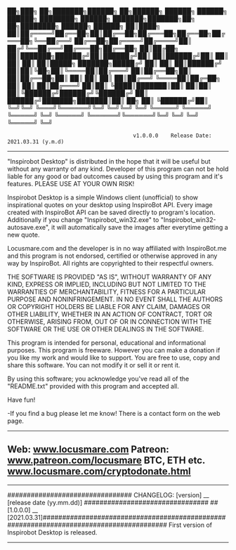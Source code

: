 
██╗███╗   ██╗███████╗██████╗ ██╗██████╗  ██████╗ ██████╗  ██████╗ ████████╗    ██████╗ ███████╗███████╗██╗  ██╗████████╗ ██████╗ ██████╗ 
██║████╗  ██║██╔════╝██╔══██╗██║██╔══██╗██╔═══██╗██╔══██╗██╔═══██╗╚══██╔══╝    ██╔══██╗██╔════╝██╔════╝██║ ██╔╝╚══██╔══╝██╔═══██╗██╔══██╗
██║██╔██╗ ██║███████╗██████╔╝██║██████╔╝██║   ██║██████╔╝██║   ██║   ██║       ██║  ██║█████╗  ███████╗█████╔╝    ██║   ██║   ██║██████╔╝
██║██║╚██╗██║╚════██║██╔═══╝ ██║██╔══██╗██║   ██║██╔══██╗██║   ██║   ██║       ██║  ██║██╔══╝  ╚════██║██╔═██╗    ██║   ██║   ██║██╔═══╝ 
██║██║ ╚████║███████║██║     ██║██║  ██║╚██████╔╝██████╔╝╚██████╔╝   ██║       ██████╔╝███████╗███████║██║  ██╗   ██║   ╚██████╔╝██║     
╚═╝╚═╝  ╚═══╝╚══════╝╚═╝     ╚═╝╚═╝  ╚═╝ ╚═════╝ ╚═════╝  ╚═════╝    ╚═╝       ╚═════╝ ╚══════╝╚══════╝╚═╝  ╚═╝   ╚═╝    ╚═════╝ ╚═╝     
                                                                                                                                 
											v1.0.0.0	Release Date: 2021.03.31 (y.m.d)
----------------------------------------------------------------------------------------------------------------------------------------
                                                                                                        
"Inspirobot Desktop" is distributed in the hope that it will be useful but without any warranty of any kind. Developer of this program 
can not be hold liable for any good or bad outcomes caused by using this program and it's features. PLEASE USE AT YOUR OWN RISK!

Inspirobot Desktop is a simple Windows client (unofficial) to show inspirational quotes on your desktop using InspiroBot API. 
Every image created with InspiroBot API can be saved directly to program's location. 
Additionally if you change "Inspirobot_win32.exe" to "Inspirobot_win32-autosave.exe", it will automatically save the images after 
everytime getting a new quote. 

Locusmare.com and the developer is in no way affiliated with InspiroBot.me and this program is not endorsed, certified or otherwise 
approved in any way by InspiroBot. All rights are copyrighted to their respectful owners.

THE SOFTWARE IS PROVIDED "AS IS", WITHOUT WARRANTY OF ANY KIND, EXPRESS OR IMPLIED, INCLUDING BUT NOT LIMITED TO THE WARRANTIES OF 
MERCHANTABILITY, FITNESS FOR A PARTICULAR PURPOSE AND NONINFRINGEMENT. IN NO EVENT SHALL THE AUTHORS OR COPYRIGHT HOLDERS BE LIABLE 
FOR ANY CLAIM, DAMAGES OR OTHER LIABILITY, WHETHER IN AN ACTION OF CONTRACT, TORT OR OTHERWISE, ARISING FROM, OUT OF OR IN CONNECTION 
WITH THE SOFTWARE OR THE USE OR OTHER DEALINGS IN THE SOFTWARE.

This program is intended for personal, educational and informational purposes. 
This program is freeware. 
However you can make a donation if you like my work and would like to support.
You are free to use, copy and share this software.
You can not modify it or sell it or rent it.

By using this software; you acknowledge you've read all of the "README.txt" provided with this program and accepted all. 

Have fun!



-If you find a bug please let me know! There is a contact form on the web page.

--------------------------------------------------------------------------------------------------------------------
Web: 		www.locusmare.com
Patreon: 	www.patreon.com/locusmare
BTC, ETH etc.   www.locusmare.com/cryptodonate.html
--------------------------------------------------------------------------------------------------------------------
--------------------------------------------------------------------------------------------------------------------
################################ CHANGELOG: [version] __ [release date (yy.mm.dd)] ################################
##[1.0.0.0] __  [2021.03.31]########################################################################################
First version of Inspirobot Desktop is released.

--------------------------------------------------------------------------------------------------------------------
